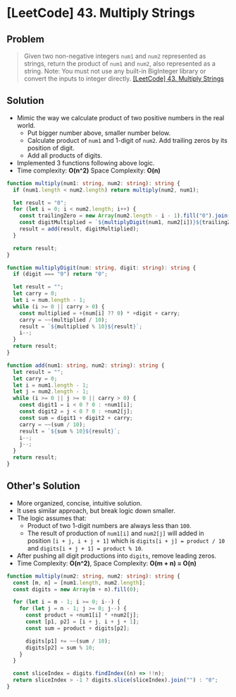 # [LeetCode] 43. Multiply Strings

## Problem

> Given two non-negative integers `num1` and `num2` represented as strings, return the product of `num1` and `num2`, also represented as a string.
> Note: You must not use any built-in BigInteger library or convert the inputs to integer directly.
> [[LeetCode] 43. Multiply Strings](https://leetcode.com/problems/multiply-strings/description/?envType=study-plan&id=data-structure-ii)

## Solution

- Mimic the way we calculate product of two positive numbers in the real world.
  - Put bigger number above, smaller number below.
  - Calculate product of `num1` and 1-digit of `num2`. Add trailing zeros by its position of digit.
  - Add all products of digits.
- Implemented 3 functions following above logic.
- Time complexity: **O(n^2)** Space Complexity: **O(n)**

```typescript
function multiply(num1: string, num2: string): string {
  if (num1.length < num2.length) return multiply(num2, num1);

  let result = "0";
  for (let i = 0; i < num2.length; i++) {
    const trailingZero = new Array(num2.length - i - 1).fill("0").join("");
    const digitMultiplied = `${multiplyDigit(num1, num2[i])}${trailingZero}`;
    result = add(result, digitMultiplied);
  }

  return result;
}

function multiplyDigit(num: string, digit: string): string {
  if (digit === "0") return "0";

  let result = "";
  let carry = 0;
  let i = num.length - 1;
  while (i >= 0 || carry > 0) {
    const multiplied = +(num[i] ?? 0) * +digit + carry;
    carry = ~~(multiplied / 10);
    result = `${multiplied % 10}${result}`;
    i--;
  }
  return result;
}

function add(num1: string, num2: string): string {
  let result = "";
  let carry = 0;
  let i = num1.length - 1;
  let j = num2.length - 1;
  while (i >= 0 || j >= 0 || carry > 0) {
    const digit1 = i < 0 ? 0 : +num1[i];
    const digit2 = j < 0 ? 0 : +num2[j];
    const sum = digit1 + digit2 + carry;
    carry = ~~(sum / 10);
    result = `${sum % 10}${result}`;
    i--;
    j--;
  }
  return result;
}
```

## Other's Solution

- More organized, concise, intuitive solution.
- It uses similar approach, but break logic down smaller.
- The logic assumes that:
  - Product of two 1-digit numbers are always less than `100`.
  - The result of production of `num1[i]` and `num2[j]` will added in position `[i + j, i + j + 1]` which is `digits[i + j] = product / 10` and `digits[i + j + 1] = product % 10`.
- After pushing all digit productions into `digits`, remove leading zeros.
- Time Complexity: **O(n^2)**, Space Complexity: **O(m + n) = O(n)**

```typescript
function multiply(num2: string, num2: string): string {
  const [m, n] = [num1.length, num2.length];
  const digits = new Array(m + n).fill(0);

  for (let i = m - 1; i >= 0; i--) {
    for (let j = n - 1; j >= 0; j--) {
      const product = +num1[i] * +num2[j];
      const [p1, p2] = [i + j, i + j + 1];
      const sum = product + digits[p2];

      digits[p1] += ~~(sum / 10);
      digits[p2] = sum % 10;
    }
  }

  const sliceIndex = digits.findIndex((n) => !!n);
  return sliceIndex > -1 ? digits.slice(sliceIndex).join("") : "0";
}
```
